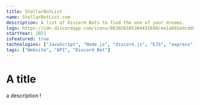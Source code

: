```yaml
---
title: StellarBotList
name: StellarBotList.com
description: A list of Discord Bots to find the one of your dreams.
logo: https://cdn.discordapp.com/icons/863026585304432690/ee1a092edcdd9f8d11caf66f3bf2bb9e.webp
startYear: 2021
isFeatured: true
technologies: ["JavaScript", "Node.js", "discord.js", "EJS", "express", "MongoDB"]
tags: ["Website", "API", "Discord Bot"]
---
```


# A title

a description !
